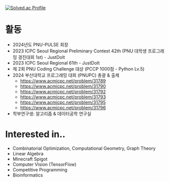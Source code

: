 [![Solved.ac Profile](http://mazassumnida.wtf/api/v2/generate_badge?boj=kanght1219)](https://solved.ac/kanght1219/)

# 활동
- 2024년도 PNU-PULSE 회장
- 2023 ICPC Seoul Regional Preliminary Contest 42th (PNU 대학생 프로그래밍 경진대회 1st) - JustDoIt
- 2023 ICPC Seoul Regional 61th - JustDoIt
- 제 2회 PNU Coding Challenge 대상 (PCCP 1000점 - Python Lv.5)
- 2024 부산대학교 프로그래밍 대회 (PNUPC) 총괄 & 출제
    - https://www.acmicpc.net/problem/31789
    - https://www.acmicpc.net/problem/31790
    - https://www.acmicpc.net/problem/31792
    - https://www.acmicpc.net/problem/31793
    - https://www.acmicpc.net/problem/31795
    - https://www.acmicpc.net/problem/31796
- 학부연구생: 알고리즘 & 데이터공학 연구실
 
# Interested in..
- Combinatorial Optimization, Computational Geometry, Graph Theory
- Linear Algebra
- Minecraft Spigot
- Computer Vision (TensorFlow)
- Competitive Programming
- Bioinformatics
